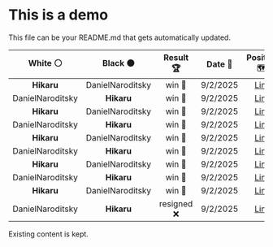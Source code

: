 # This is a demo

This file can be your README.md that gets automatically updated.

<!--START_SECTION:chessStats-->
<!-- Automatically generated with https://github.com/Balastrong/chess-stats-action -->

| White ⚪ | Black ⚫ | Result 🏆 | Date 📅 | Position 🗺️ |
|:---:|:---:|:---:|:---:|:---:|
| **Hikaru** | DanielNaroditsky | win 🥇 | 9/2/2025 | <a href="http://www.ee.unb.ca/cgi-bin/tervo/fen.pl?select=b6r/p3pQ1p/1qn2bp1/7k/5PR1/pN2PB2/2P2K1P/6R1 b - - 4 24">Link</a> |
| DanielNaroditsky | **Hikaru** | win 🥇 | 9/2/2025 | <a href="http://www.ee.unb.ca/cgi-bin/tervo/fen.pl?select=8/7p/P1n5/8/4kpKP/8/8/8 w - - 2 57">Link</a> |
| **Hikaru** | DanielNaroditsky | win 🥇 | 9/2/2025 | <a href="http://www.ee.unb.ca/cgi-bin/tervo/fen.pl?select=2k5/p7/2N5/2P1np2/5N2/2R1P1K1/rr2B3/7R b - - 0 53">Link</a> |
| DanielNaroditsky | **Hikaru** | win 🥇 | 9/2/2025 | <a href="http://www.ee.unb.ca/cgi-bin/tervo/fen.pl?select=qnr5/ppp3kp/3p2p1/3Np3/bPP1B3/2Qp2P1/P4r1P/2RK3R w KQ - 2 16">Link</a> |
| **Hikaru** | DanielNaroditsky | win 🥇 | 9/2/2025 | <a href="http://www.ee.unb.ca/cgi-bin/tervo/fen.pl?select=2R5/3P1pk1/5p2/3r3p/3n1P1P/6PB/5K2/8 b - - 14 47">Link</a> |
| DanielNaroditsky | **Hikaru** | win 🥇 | 9/2/2025 | <a href="http://www.ee.unb.ca/cgi-bin/tervo/fen.pl?select=7k/4p2p/5P2/p7/2N5/1P1r1q2/P1K1R3/8 w - - 0 37">Link</a> |
| **Hikaru** | DanielNaroditsky | win 🥇 | 9/2/2025 | <a href="http://www.ee.unb.ca/cgi-bin/tervo/fen.pl?select=8/k2r1P1p/8/8/5P2/3p2P1/7P/3R3K b - - 0 43">Link</a> |
| DanielNaroditsky | **Hikaru** | win 🥇 | 9/2/2025 | <a href="http://www.ee.unb.ca/cgi-bin/tervo/fen.pl?select=1rr3k1/p4qbp/4p1p1/3nPp2/n1p2P2/2P2QP1/P2N1B1P/1NKRR3 w - - 0 23">Link</a> |
| **Hikaru** | DanielNaroditsky | win 🥇 | 9/2/2025 | <a href="http://www.ee.unb.ca/cgi-bin/tervo/fen.pl?select=2r1k1r1/p2p2p1/1p2npN1/bP2P2q/2P2P2/4PN2/2Q1K3/B1R4R b - - 2 29">Link</a> |
| DanielNaroditsky | **Hikaru** | resigned ❌ | 9/2/2025 | <a href="http://www.ee.unb.ca/cgi-bin/tervo/fen.pl?select=3r1r1k/5pRp/5p2/pq6/7R/1P1P2P1/1Q2PPP1/6K1 b - - 0 20">Link</a> |

<!--END_SECTION:chessStats-->

Existing content is kept.
